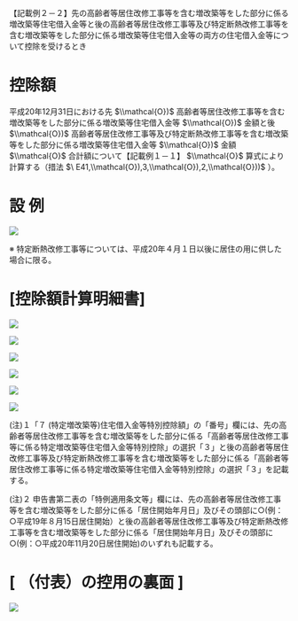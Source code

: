 【記載例２－２】先の高齢者等居住改修工事等を含む増改築等をした部分に係る増改築等住宅借入金等と後の高齢者等居住改修工事等及び特定断熱改修工事等を含む増改築等をした部分に係る増改築等住宅借入金等の両方の住宅借入金等について控除を受けるとき

# 控除額

平成20年12月31日における先 $\\mathcal{O})$ 高齢者等居住改修工事等を含む増改築等をした部分に係る増改築等住宅借入金等 $\\mathcal{O})$ 金額と後 $\\mathcal{O})$ 高齢者等居住改修工事等及び特定断熱改修工事等を含む増改築等をした部分に係る増改築等住宅借入金等 $\\mathcal{O})$ 金額 $\\mathcal{O}$ 合計額について【記載例１－１】 $\\mathcal{O}$ 算式により計算する（措法 $\ E41,\\mathcal{O}),3,\\mathcal{O}),2,\\mathcal{O}))$ ）。

# 設 例

![](https://www.nta.go.jp/tmp/704b3ecb-59c2-4a9d-9773-ee2071e4540d/images/bbf25b71c92a4dd3e4c14ed3ab1f566c37632610f84981eecb1cc5c52f6dfe59.jpg)

※ 特定断熱改修工事等については、平成20年４月１日以後に居住の用に供した場合に限る。

# \[控除額計算明細書\]

![](https://www.nta.go.jp/tmp/704b3ecb-59c2-4a9d-9773-ee2071e4540d/images/9b113a02c1ba26ca248ad8a0762b86e46ed88291cef034f88b2bb7a9df3c57ce.jpg)

![](https://www.nta.go.jp/tmp/704b3ecb-59c2-4a9d-9773-ee2071e4540d/images/9b10eb088c238f98172e9c5746611ab5cae43442388a4b0663d5d3edc0740249.jpg)

![](https://www.nta.go.jp/tmp/704b3ecb-59c2-4a9d-9773-ee2071e4540d/images/b362f8720a470e3c166690dec7134a438fdcc011c277800a28839babffe9626a.jpg)

![](https://www.nta.go.jp/tmp/704b3ecb-59c2-4a9d-9773-ee2071e4540d/images/f77f591a4a8bcf8dc394bca3bd4d67be62377d5f8db53d2cf3547afea322b617.jpg)

![](https://www.nta.go.jp/tmp/704b3ecb-59c2-4a9d-9773-ee2071e4540d/images/1e12d967775dadd0cc3b81bc2c523f3d9d129cc90ac4a950b4db5512e382fdb0.jpg)

![](https://www.nta.go.jp/tmp/704b3ecb-59c2-4a9d-9773-ee2071e4540d/images/ccce27a54b35e1b7daebd7d180bee65e91af6843f19c7b80dabd39ae7d8aaabd.jpg)

(注)１「７ (特定増改築等)住宅借入金等特別控除額」の「番号」欄には、先の高齢者等居住改修工事等を含む増改築等をした部分に係る「高齢者等居住改修工事等に係る特定増改築等住宅借入金等特別控除」の選択「３」と後の高齢者等居住改修工事等及び特定断熱改修工事等を含む増改築等をした部分に係る「高齢者等居住改修工事等に係る特定増改築等住宅借入金等特別控除」の選択「３」を記載する。

(注)２ 申告書第二表の「特例適用条文等」欄には、先の高齢者等居住改修工事等を含む増改築等をした部分に係る「居住開始年月日」及びその頭部に○(例：○平成19年８月15日居住開始）と後の高齢者等居住改修工事等及び特定断熱改修工事等を含む増改築等をした部分に係る「居住開始年月日」及びその頭部に○(例：○平成20年11月20日居住開始)のいずれも記載する。

# \[ （付表）の控用の裏面 \]

![](https://www.nta.go.jp/tmp/704b3ecb-59c2-4a9d-9773-ee2071e4540d/images/01fc9ad5c7902904ebcd92519863c1e0ae0ab90148083f40dd9e53f37481824c.jpg)